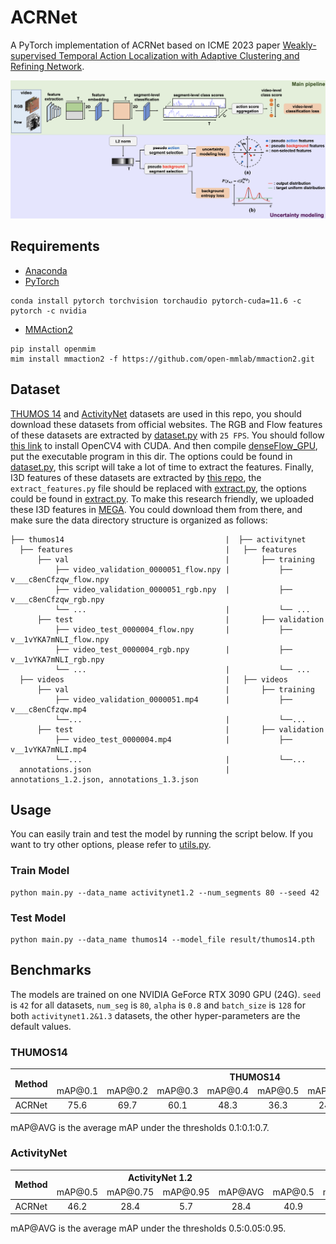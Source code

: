 # ACRNet

A PyTorch implementation of ACRNet based on ICME 2023 paper
[Weakly-supervised Temporal Action Localization with Adaptive Clustering and Refining Network]().

![Network Architecture](result/model.png)

## Requirements

- [Anaconda](https://www.anaconda.com/download/)
- [PyTorch](https://pytorch.org)

```
conda install pytorch torchvision torchaudio pytorch-cuda=11.6 -c pytorch -c nvidia
```

- [MMAction2](https://mmaction2.readthedocs.io)

```
pip install openmim
mim install mmaction2 -f https://github.com/open-mmlab/mmaction2.git
```

## Dataset

[THUMOS 14](http://crcv.ucf.edu/THUMOS14/download.html) and [ActivityNet](http://activity-net.org/download.html)
datasets are used in this repo, you should download these datasets from official websites. The RGB and Flow features of
these datasets are extracted by [dataset.py](dataset.py) with `25 FPS`. You should follow
[this link](https://gist.github.com/raulqf/f42c718a658cddc16f9df07ecc627be7) to install OpenCV4 with CUDA. And then
compile [denseFlow_GPU](https://github.com/daveboat/denseFlow_GPU), put the executable program in this dir. The options
could be found in [dataset.py](dataset.py), this script will take a lot of time to extract the features. Finally, I3D
features of these datasets are extracted by [this repo](https://github.com/Finspire13/pytorch-i3d-feature-extraction),
the `extract_features.py` file should be replaced with [extract.py](extract.py), the options could be found in
[extract.py](extract.py). To make this research friendly, we uploaded these I3D features in
[MEGA](https://mega.nz/folder/6sFxjaZB#Jtx69Kb2RHu2ldXoNzsODQ). You could download them from there, and make sure the
data directory structure is organized as follows:

 ```
├── thumos14                                    |  ├── activitynet
   ├── features                                  |   ├── features
       ├── val                                   |       ├── training 
           ├── video_validation_0000051_flow.npy |           ├── v___c8enCfzqw_flow.npy
           ├── video_validation_0000051_rgb.npy  |           ├── v___c8enCfzqw_rgb.npy
           └── ...                               |           └── ...                           
       ├── test                                  |       ├── validation                 
           ├── video_test_0000004_flow.npy       |           ├── v__1vYKA7mNLI_flow.npy  
           ├── video_test_0000004_rgb.npy        |           ├── v__1vYKA7mNLI_rgb.npy 
           └── ...                               |           └── ...     
   ├── videos                                    |   ├── videos  
       ├── val                                   |       ├── training      
           ├── video_validation_0000051.mp4      |           ├── v___c8enCfzqw.mp4
           └──...                                |           └──...        
       ├── test                                  |       ├── validation           
           ├── video_test_0000004.mp4            |           ├── v__1vYKA7mNLI.mp4
           └──...                                |           └──...      
   annotations.json                              |    annotations_1.2.json, annotations_1.3.json
```

## Usage

You can easily train and test the model by running the script below. If you want to try other options, please refer to
[utils.py](utils.py).

### Train Model

```
python main.py --data_name activitynet1.2 --num_segments 80 --seed 42
```

### Test Model

```
python main.py --data_name thumos14 --model_file result/thumos14.pth
```

## Benchmarks

The models are trained on one NVIDIA GeForce RTX 3090 GPU (24G). `seed` is `42` for all datasets, `num_seg` is `80`,
`alpha` is `0.8` and `batch_size` is `128` for both `activitynet1.2&1.3` datasets, the other hyper-parameters are the
default values.

### THUMOS14

<table>
<thead>
  <tr>
    <th rowspan="3">Method</th>
    <th colspan="8">THUMOS14</th>
    <th rowspan="3">Download</th>
  </tr>
  <tr>
    <td align="center">mAP@0.1</td>
    <td align="center">mAP@0.2</td>
    <td align="center">mAP@0.3</td>
    <td align="center">mAP@0.4</td>
    <td align="center">mAP@0.5</td>
    <td align="center">mAP@0.6</td>
    <td align="center">mAP@0.7</td>
    <td align="center">mAP@AVG</td>
  </tr>
</thead>
<tbody>
  <tr>
    <td align="center">ACRNet</td>
    <td align="center">75.6</td>
    <td align="center">69.7</td>
    <td align="center">60.1</td>
    <td align="center">48.3</td>
    <td align="center">36.3</td>
    <td align="center">24.3</td>
    <td align="center">13.1</td>
    <td align="center">46.8</td>
    <td align="center"><a href="https://mega.nz/folder/Wp8A3a7C#bxvp6NuLMUoFJ5oZD1Z2dw">MEGA</a></td>
  </tr>
</tbody>
</table>

mAP@AVG is the average mAP under the thresholds 0.1:0.1:0.7.

### ActivityNet

<table>
<thead>
  <tr>
    <th rowspan="3">Method</th>
    <th colspan="4">ActivityNet 1.2</th>
    <th colspan="4">ActivityNet 1.3</th>
    <th rowspan="3">Download</th>
  </tr>
  <tr>
    <td align="center">mAP@0.5</td>
    <td align="center">mAP@0.75</td>
    <td align="center">mAP@0.95</td>
    <td align="center">mAP@AVG</td>
    <td align="center">mAP@0.5</td>
    <td align="center">mAP@0.75</td>
    <td align="center">mAP@0.95</td>
    <td align="center">mAP@AVG</td>
  </tr>
</thead>
<tbody>
  <tr>
    <td align="center">ACRNet</td>
    <td align="center">46.2</td>
    <td align="center">28.4</td>
    <td align="center">5.7</td>
    <td align="center">28.4</td>
    <td align="center">40.9</td>
    <td align="center">26.0</td>
    <td align="center">5.4</td>
    <td align="center">25.7</td>
    <td align="center"><a href="https://mega.nz/folder/25sjxQJb#ypIrl0AWG7sFpD3KfQ1xLg">MEGA</a></td>
  </tr>
</tbody>
</table>

mAP@AVG is the average mAP under the thresholds 0.5:0.05:0.95.

